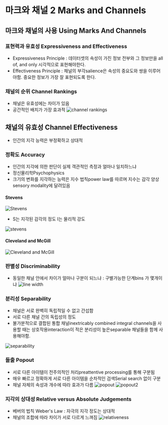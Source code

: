 마크와 채널 2 Marks and Channels
===

마크와 채널의 사용 Using Marks And Channels
---
### 표현력과 유효성 Expressiveness and Effectiveness
- Expressiveness Principle : 데이터셋의 속성이 가진 정보 전부와 그 정보만을 all of, and only 시각적으로 표현해야한다.
- Effectiveness Principle : 채널의 부각salience은 속성의 중요도와 쌍을 이루어야함. 중요한 정보가 가장 잘 표현되도록 한다.

### 채널의 순위 Channel Rankings
- 채널은 유효성에는 차이가 있음
- 공간적인 배치가 가장 효과적
![channel rankings](https://cloud.githubusercontent.com/assets/253408/18580538/283e1c8c-7c37-11e6-994f-0aa3455f27d4.png)


채널의 유효성 Channel Effectiveness
---

- 인간의 지각 능력은 부정확하고 상대적

### 정확도 Accuracy

- 인간의 지각에 의한 판단이 실제 객관적인 측정과 얼마나 일치하느냐
- 정신물리학Psychophysics
- 크기의 변화를 지각하는 능력은 지수 법칙power law를 따르며 지수는 감각 양상 sensory modality에 달려있음

#### Stevens
![Stevens](https://cloud.githubusercontent.com/assets/253408/18580819/a9ff7ec2-7c38-11e6-9c34-2469e1945913.png)

- S는 지각된 감각의 정도 I는 물리적 강도

![stevens](https://cloud.githubusercontent.com/assets/253408/18580869/f57c8390-7c38-11e6-8e02-431ad8ccf7b3.png)

#### Cleveland and McGill
![Cleveland and McGill](https://cloud.githubusercontent.com/assets/253408/18581004/981495d4-7c39-11e6-8c69-51eb3a11f625.png)

### 판별성 Discriminability
- 동일한 채널 안에서 차이가 얼마나 구분이 되느냐 : 구별가능한 단계bins 가 몇개이냐
![line width](https://cloud.githubusercontent.com/assets/253408/18581177/5a56b30c-7c3a-11e6-96cf-b2da4ecefcb9.png)

### 분리성 Separability
- 채널은 서로 완벽히 독립적일 수 없고 간섭함
- 서로 다른 채널 간의 독립성의 정도
- 불가분적으로 결합된 통합 채널inextricably combined integral channels을 사용할 때는 상호작용interaction이 적은 분리성이 높은separable 채널들을 함께 사용해야함.

![separability](https://cloud.githubusercontent.com/assets/253408/18581250/ba7bc1f0-7c3a-11e6-9817-a7a7e9f2d3b1.png)

### 돌출 Popout
- 서로 다른 아이템이 전주의적인 처리preattentive processing를 통해 구분됨
- 매우 빠르고 정확하게 서로 다른 아이템을 순차적인 검색Serial search 없이 구분
- 채널 자체의 속성과 개수에 따라 효과가 다름
![popout](https://cloud.githubusercontent.com/assets/253408/18581539/0ce2f5ca-7c3c-11e6-8152-3766572852a1.png)
![popout2](https://cloud.githubusercontent.com/assets/253408/18581569/34c21800-7c3c-11e6-8d4d-3b85c52300bb.png)


### 지각의 상대성 Relative versus Absolute Judgements
- 베버의 법칙 Weber's Law : 자극의 지각 정도는 상대적
 - 채널의 조합에 따라 차이가 서로 다르게 느껴짐
![relativeness](https://cloud.githubusercontent.com/assets/253408/18581911/a850b4ec-7c3d-11e6-8100-7799d268d218.png)

